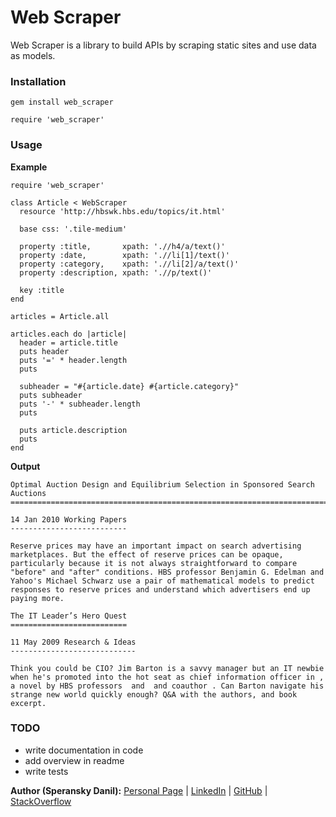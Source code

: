 # Web Scraper

Web Scraper is a library to build APIs by scraping static sites and use data as models.

### Installation

    gem install web_scraper

    require 'web_scraper'

### Usage

**Example**

    require 'web_scraper'

    class Article < WebScraper
      resource 'http://hbswk.hbs.edu/topics/it.html'

      base css: '.tile-medium'

      property :title,       xpath: './/h4/a/text()'
      property :date,        xpath: './/li[1]/text()'
      property :category,    xpath: './/li[2]/a/text()'
      property :description, xpath: './/p/text()'

      key :title
    end

    articles = Article.all

    articles.each do |article|
      header = article.title
      puts header
      puts '=' * header.length
      puts

      subheader = "#{article.date} #{article.category}"
      puts subheader
      puts '-' * subheader.length
      puts

      puts article.description
      puts
    end

**Output**

    Optimal Auction Design and Equilibrium Selection in Sponsored Search Auctions
    =============================================================================

    14 Jan 2010 Working Papers
    --------------------------

    Reserve prices may have an important impact on search advertising marketplaces. But the effect of reserve prices can be opaque, particularly because it is not always straightforward to compare "before" and "after" conditions. HBS professor Benjamin G. Edelman and Yahoo's Michael Schwarz use a pair of mathematical models to predict responses to reserve prices and understand which advertisers end up paying more.

    The IT Leader’s Hero Quest
    ==========================

    11 May 2009 Research & Ideas
    ----------------------------

    Think you could be CIO? Jim Barton is a savvy manager but an IT newbie when he's promoted into the hot seat as chief information officer in , a novel by HBS professors  and  and coauthor . Can Barton navigate his strange new world quickly enough? Q&A with the authors, and book excerpt.

### TODO

* write documentation in code
* add overview in readme
* write tests

**Author (Speransky Danil):**
[Personal Page](http://dsperansky.info) |
[LinkedIn](http://ru.linkedin.com/in/speranskydanil/en) |
[GitHub](https://github.com/speranskydanil?tab=repositories) |
[StackOverflow](http://stackoverflow.com/users/1550807/speransky-danil)

